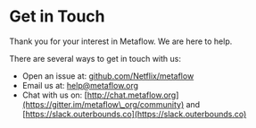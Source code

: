 # Get in Touch

Thank you for your interest in Metaflow. We are here to help.

There are several ways to get in touch with us:

* Open an issue at: [github.com/Netflix/metaflow](http://github.com/Netflix/metaflow)&#x20;
* Email us at: [help@metaflow.org](mailto:help@metaflow.org)
* Chat with us on: [http://chat.metaflow.org](https://gitter.im/metaflow\_org/community) and [https://slack.outerbounds.co](https://slack.outerbounds.co)
